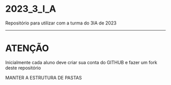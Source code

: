 # 2023_3_I_A
Repositório para utilizar com a turma do 3IA de 2023

---
# ATENÇÃO


Inicialmente cada aluno deve criar sua conta do GITHUB e fazer um fork deste repositório

MANTER A ESTRUTURA DE PASTAS
